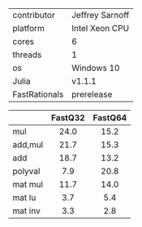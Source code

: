 
|               |                  |
|---------------|------------------|
| contributor   | Jeffrey Sarnoff  |
| platform      | Intel Xeon CPU   |
| cores         | 6                |
| threads       | 1                |
| os            | Windows 10       |
| Julia         | v1.1.1           |
| FastRationals | prerelease       |



|         | FastQ32 | FastQ64 |
|:--------|:-------:|:-------:|
|mul      | 24.0    | 15.2    |
|add,mul  | 21.7    | 15.3    |
|add      | 18.7    | 13.2    |
|polyval  | 7.9     | 20.8    |
|mat mul  | 11.7    | 14.0    |
|mat lu   | 3.7     | 5.4     |
|mat inv  | 3.3     | 2.8     |
